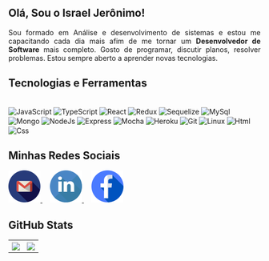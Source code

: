 ## Olá, Sou o Israel Jerônimo!
<div align="justify">
  Sou formado em Análise e desenvolvimento de sistemas e estou me capacitando cada dia mais afim de me tornar um <strong>Desenvolvedor de Software</strong> mais completo. Gosto de programar, discutir planos, resolver problemas. Estou sempre aberto a aprender novas tecnologias.   
 </div>


## Tecnologias e Ferramentas
<div style="display: inline_block"><br>
  <img align="center" alt="JavaScript" height="40" width="50" src="https://cdn.jsdelivr.net/gh/devicons/devicon/icons/javascript/javascript-original.svg">
  <img align="center" alt="TypeScript" height="40" width="50" src="https://cdn.jsdelivr.net/gh/devicons/devicon/icons/typescript/typescript-original.svg">
  <img align="center" alt="React" height="40" width="50" src="https://cdn.jsdelivr.net/gh/devicons/devicon/icons/react/react-original-wordmark.svg">
  <img align="center" alt="Redux" height="40" width="50" src="https://cdn.jsdelivr.net/gh/devicons/devicon/icons/redux/redux-original.svg">
  <img align="center" alt="Sequelize" height="60" width="50" src="https://cdn.jsdelivr.net/gh/devicons/devicon/icons/sequelize/sequelize-original.svg">
  <img align="center" alt="MySql" height="40" width="50" src="https://cdn.jsdelivr.net/gh/devicons/devicon/icons/mysql/mysql-original-wordmark.svg">
  <img align="center" alt="Mongo" height="40" width="50" src="https://cdn.jsdelivr.net/gh/devicons/devicon/icons/mongodb/mongodb-plain-wordmark.svg">
  <img align="center" alt="NodeJs" height="40" width="50" src="https://cdn.jsdelivr.net/gh/devicons/devicon/icons/nodejs/nodejs-original.svg">
  <img align="center" alt="Express" height="40" width="50" src="https://cdn.jsdelivr.net/gh/devicons/devicon/icons/express/express-original.svg">
  <img align="center" alt="Mocha" height="40" width="50" src="https://cdn.jsdelivr.net/gh/devicons/devicon/icons/mocha/mocha-plain.svg">
  <img align="center" alt="Heroku" height="40" width="50" src="https://cdn.jsdelivr.net/gh/devicons/devicon/icons/heroku/heroku-plain-wordmark.svg">
  <img align="center" alt="Git" height="40" width="50" src="https://cdn.jsdelivr.net/gh/devicons/devicon/icons/git/git-original.svg"> 
  <img align="center" alt="Linux" height="40" width="50" src="https://cdn.jsdelivr.net/gh/devicons/devicon/icons/linux/linux-original.svg">
  <img align="center" alt="Html" height="40" width="50" src="https://cdn.jsdelivr.net/gh/devicons/devicon/icons/html5/html5-plain-wordmark.svg">
  <img align="center" alt="Css" height="40" width="50" src="https://cdn.jsdelivr.net/gh/devicons/devicon/icons/css3/css3-plain-wordmark.svg">
</div>

## Minhas Redes Sociais
<div>
  <a style="margin-right: 15px;" href="mailto:silvaij16@gmail.com" target="_blank">
    <img width="64px" alt="gmail" src="./images/gmail.png" />
  </a>
  <a style="margin-right: 15px;" href="https://www.linkedin.com/in/israel-jerônimo-da-silva" target="_blank">
    <img width="64px" alt="linkedIn" src="./images/linkedin.png" />
  </a>
  <a style="margin-right: 15px;" href="https://web.facebook.com/israeljeronimo.dasilva" target="_blank">
    <img width="64px" alt="" src="./images/facebook.png" />
  </a>
</div>

## GitHub Stats
<table>
<tr><td>

  <a href="https://github.com/anuraghazra/github-readme-stats" rel="noopener noreferrer" target="_blank">
    <img align="center" src="https://github-readme-stats.vercel.app/api?username=Israeljs&show_icons=true&theme=dark" />
  </a>

</td><td>

  <a href="https://github.com/anuraghazra/github-readme-stats" rel="noopener noreferrer" target="_blank" target="_blank">
    <img align="center" src="https://github-readme-stats.vercel.app/api/top-langs/?username=Israeljs&layout=compact&theme=dark" />
  </a>

</td></tr>
</table>

<!--
**Israeljs/Israeljs** is a ✨ _special_ ✨ repository because its `README.md` (this file) appears on your GitHub profile.

Here are some ideas to get you started:

- 🔭 I’m currently working on ...
- 🌱 I’m currently learning ...
- 👯 I’m looking to collaborate on ...
- 🤔 I’m looking for help with ...
- 💬 Ask me about ...
- 📫 How to reach me: ...
- 😄 Pronouns: ...
- ⚡ Fun fact: ...
-->
